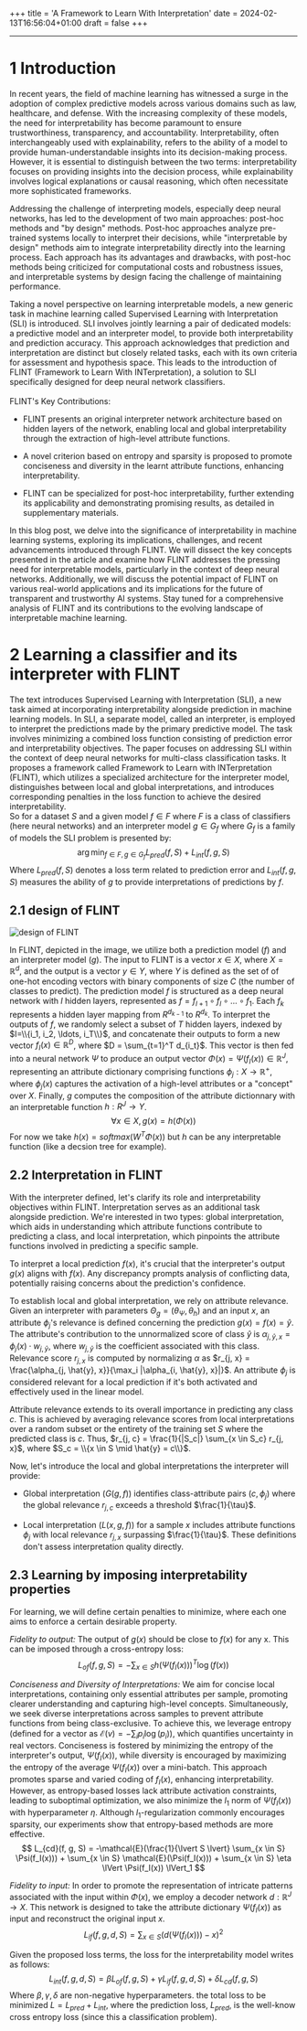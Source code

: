 +++
title = 'A Framework to Learn With Interpretation'
date = 2024-02-13T16:56:04+01:00
draft = false
+++

<hr></hr>
<style
TYPE="text/css">

code.has-jax {font:
inherit;
font-size:
100%; 
background: 
inherit; 
border: 
inherit;}

</style>

<script
type="text/x-mathjax-config">

MathJax.Hub.Config({

    tex2jax: {

        inlineMath: [['$','$'], ['\\(','\\)']],

        skipTags: ['script', 'noscript', 'style', 'textarea', 'pre'] // removed 'code' entry

    }

});

MathJax.Hub.Queue(function() {

    var all = MathJax.Hub.getAllJax(), i;

    for(i = 0; i < all.length; i += 1) {

        all[i].SourceElement().parentNode.className += ' has-jax';

    }

});

</script>

<script
type="text/javascript"
src="https://cdnjs.cloudflare.com/ajax/libs/mathjax/2.7.4/MathJax.js?config=TeX-AMS_HTML-full"></script>

# 1 Introduction
In recent years, the field of machine learning has witnessed a surge in the adoption of complex predictive models across various domains such as law, healthcare, and defense. With the increasing complexity of these models, the need for interpretability has become paramount to ensure trustworthiness, transparency, and accountability. Interpretability, often interchangeably used with explainability, refers to the ability of a model to provide human-understandable insights into its decision-making process. However, it is essential to distinguish between the two terms: interpretability focuses on providing insights into the decision process, while explainability involves logical explanations or causal reasoning, which often necessitate more sophisticated frameworks.

Addressing the challenge of interpreting models, especially deep neural networks, has led to the development of two main approaches: post-hoc methods and "by design" methods. Post-hoc approaches analyze pre-trained systems locally to interpret their decisions, while "interpretable by design" methods aim to integrate interpretability directly into the learning process. Each approach has its advantages and drawbacks, with post-hoc methods being criticized for computational costs and robustness issues, and interpretable systems by design facing the challenge of maintaining performance.

Taking a novel perspective on learning interpretable models, a new generic task in machine learning called Supervised Learning with Interpretation (SLI) is introduced. SLI involves jointly learning a pair of dedicated models: a predictive model and an interpreter model, to provide both interpretability and prediction accuracy. This approach acknowledges that prediction and interpretation are distinct but closely related tasks, each with its own criteria for assessment and hypothesis space. This leads to the introduction of FLINT (Framework to Learn With INTerpretation), a solution to SLI specifically designed for deep neural network classifiers.
<br><br>
FLINT's Key Contributions:

- FLINT presents an original interpreter network architecture based on hidden layers of the network, enabling local and global interpretability through the extraction of high-level attribute functions.
  
- A novel criterion based on entropy and sparsity is proposed to promote conciseness and diversity in the learnt attribute functions, enhancing interpretability.
  
- FLINT can be specialized for post-hoc interpretability, further extending its applicability and demonstrating promising results, as detailed in supplementary materials.

In this blog post, we delve into the significance of interpretability in machine learning systems, exploring its implications, challenges, and recent advancements introduced through FLINT. We will dissect the key concepts presented in the article and examine how FLINT addresses the pressing need for interpretable models, particularly in the context of deep neural networks. Additionally, we will discuss the potential impact of FLINT on various real-world applications and its implications for the future of transparent and trustworthy AI systems. Stay tuned for a comprehensive analysis of FLINT and its contributions to the evolving landscape of interpretable machine learning.

# 2 Learning a classifier and its interpreter with FLINT

The text introduces Supervised Learning with Interpretation (SLI), a new task aimed at incorporating interpretability alongside prediction in machine learning models. In SLI, a separate model, called an interpreter, is employed to interpret the predictions made by the primary predictive model. The task involves minimizing a combined loss function consisting of prediction error and interpretability objectives. The paper focuses on addressing SLI within the context of deep neural networks for multi-class classification tasks. It proposes a framework called Framework to Learn with INTerpretation (FLINT), which utilizes a specialized architecture for the interpreter model, distinguishes between local and global interpretations, and introduces corresponding penalties in the loss function to achieve the desired interpretability.<br>
So for a dataset $S$ and a given model $f \in F$ where $F$ is a class of classifiers (here neural networks) and an interpreter model $g \in G_f$ where $G_f$ is a family of models the SLI problem is presented by:
$$
\arg{\min_{f \in F, g \in G_f}{L_{pred}(f, S) + L_{int}(f, g, S)}}
$$
Where $L_{pred}(f, S)$ denotes a loss term related to prediction error and $L_{int}(f, g, S)$ measures the ability of $g$ to provide interpretations of predictions by $f$.

## 2.1 design of FLINT

![design of FLINT](/images/FLINT_design.png)

<!-- As can be seen in the image, in FLINT we have a prediction model $f$ and an interpreter model $g$. The input of FLINT is a vector $x \in X$ with $X=R^d$ here and the output is a vector $y \in Y$ where $Y = \{y \in \{0, 1\}^C, \sum_{j=1}^C y^j=1 \}$ and $C$ is the number of classes. The prediction model $f$ is a deep neural network with $l$ hidden layers such that $f = f_{l+1} \circ f_l \circ ... \circ f_1$. We have $f_k$ is a hidden layer with $f_k: R^{d_{k-1}} \rightarrow R^{d_k}$. To interpret the outputs of $f$ we randomly select a random subset of $T$ hidden layers of indexes in $I=\{i_1, i_2, ..., i_T\}$ and feed them to the model $g$. Before feeding the output of these layers to $g$ we concetenate them to form a new vector $f_I (x) \in R^D$ with $D = \sum_{t=1}^T d_{i_t}$. The vector $f_I (x)$ is fed to a neural network $\Psi$ to give an output vector $\Phi(x) = \Psi(f_I(x)) \in R^J$ which is an attribute dictionnary composed of functions $\phi_j: X \rightarrow R^+, j=1...J$ whose non negative images $\phi_j (x)$ can be interpreted as the activation of some high level attribute of a "concept" over $X$. Finally, $g$ computes the composition of the attribute dictionnary with an interpretable function $h: R^J \rightarrow Y$.
$$
\forall x \in X, g(x) = h(\Phi(x))
$$
For now we take $h(x) = softmax(W^T \Phi(x))$ but $h$ can be any interpretable function (like a decsion tree for example).
 -->

In FLINT, depicted in the image, we utilize both a prediction model ($f$) and an interpreter model ($g$). The input to FLINT is a vector $x \in X$, where $X = \mathbb{R}^d$, and the output is a vector $y \in Y$, where $Y$ is defined as the set of of one-hot encoding vectors with binary components of size $C$ (the number of classes to predict). The prediction model $f$ is structured as a deep neural network with $l$ hidden layers, represented as $f = f_{l+1} \circ f_l \circ \ldots \circ f_1$. Each $f_k$ represents a hidden layer mapping from $R^{d_{k-1}}$ to $R^{d_k}$. To interpret the outputs of $f$, we randomly select a subset of $T$ hidden layers, indexed by $I=\\{i_1, i_2, \ldots, i_T\\}$, and concatenate their outputs to form a new vector $f_I(x) \in \mathbb{R}^D$, where $D = \sum_{t=1}^T d_{i_t}$. This vector is then fed into a neural network $\Psi$ to produce an output vector $\Phi(x) = \Psi(f_I(x)) \in \mathbb{R}^J$, representing an attribute dictionary comprising functions $\phi_j: X \rightarrow \mathbb{R}^+$, where $\phi_j(x)$ captures the activation of a high-level attributes or a "concept" over $X$. Finally, $g$ computes the composition of the attribute dictionnary with an interpretable function $h: R^J \rightarrow Y$.
$$
\forall x \in X, g(x) = h(\Phi(x))
$$
For now we take $h(x) = softmax(W^T \Phi(x))$ but $h$ can be any interpretable function (like a decsion tree for example).

## 2.2 Interpretation in FLINT

<!-- The interpreter being defined, we need to specify its expected role and corresponding interpretability objective. In FLINT, interpretation is seen as an additional task besides prediction. We are interested by two kinds of interpretation, one at the global level that helps to understand which attribute functions are useful to predict a class and the other at the local level, that indicates which attribute functions are involved in prediction of a specific sample. As a preamble, note that, to interpret a local prediction $f(x)$, we require that the interpreter output $g(x)$ matches $f(x)$. When the two models disagree, we provide a way to analyze the conflictual data and possibly raise an issue about the confidence on the prediction $f(x)$. To define local and global interpretation, we rely on the notion of relevance of an attribute. Given an interpreter with parameter $\Theta_g = (\theta_\Psi, \theta_h)$ and some input $x$, the relevance score of an attribute $\phi_j$ is defined regarding the prediction $g(x) = f(x) = \hat{y}$. Denoting $\hat{y} \in Y$ the index of the predicted class and $w_{j,\hat{y}} \in W$ the coefficient associated to this class, the contribution of attribute $\phi_j$ to unnormalized score of class $\hat{y}$ is $\alpha_{j, \hat{y}, x} = \phi_j(x).w_{j, \hat{y}}$. The relevance score is computed by normalizing contribution $\alpha$ as $r_{j, x} = \frac{\alpha_{j, \hat{y}, x}}{\max_i \lvert \alpha_{i, \hat{y}, x  \lvert}}$ . An attribute $\phi_j$ is considered as relevant for a local prediction if it is both activated and effectively used in the linear (logistic) model. The notion of relevance of an attribute for a sample is extended to its "overall" importance in the prediction of any class $c$. This can be done by simply averaging relevance scores from local interpretations over a random subset or whole of the training set $S$, where predicted class is $c$. Thus, we have: $r_{j, c} = \frac{1}{\lvert S_c \lvert} \sum_{x \in S_c} r_{j, x}$, $S_c = \\{x \in S \lvert \hat{y} = c \\}$. Now, we can introduce the notions of local and global interpretations that the interpreter will provide. -->

With the interpreter defined, let's clarify its role and interpretability objectives within FLINT. Interpretation serves as an additional task alongside prediction. We're interested in two types: global interpretation, which aids in understanding which attribute functions contribute to predicting a class, and local interpretation, which pinpoints the attribute functions involved in predicting a specific sample.

To interpret a local prediction $f(x)$, it's crucial that the interpreter's output $g(x)$ aligns with $f(x)$. Any discrepancy prompts analysis of conflicting data, potentially raising concerns about the prediction's confidence. 

To establish local and global interpretation, we rely on attribute relevance. Given an interpreter with parameters $\Theta_g = (\theta_\Psi, \theta_h)$ and an input $x$, an attribute $\phi_j$'s relevance is defined concerning the prediction $g(x) = f(x) = \hat{y}$. The attribute's contribution to the unnormalized score of class $\hat{y}$ is $\alpha_{j, \hat{y}, x} = \phi_j(x) \cdot w_{j, \hat{y}}$, where $w_{j, \hat{y}}$ is the coefficient associated with this class. Relevance score $r_{j, x}$ is computed by normalizing $\alpha$ as $r_{j, x} = \frac{\alpha_{j, \hat{y}, x}}{\max_i |\alpha_{i, \hat{y}, x}|}$. An attribute $\phi_j$ is considered relevant for a local prediction if it's both activated and effectively used in the linear model.

Attribute relevance extends to its overall importance in predicting any class $c$. This is achieved by averaging relevance scores from local interpretations over a random subset or the entirety of the training set $S$ where the predicted class is $c$. Thus, $r_{j, c} = \frac{1}{|S_c|} \sum_{x \in S_c} r_{j, x}$, where $S_c = \\{x \in S \mid \hat{y} = c\\}$.

Now, let's introduce the local and global interpretations the interpreter will provide:

<!-- Definition 1 (Global and Local Interpretation) For a prediction network $f$, the global interpretation $G(g, f)$ provided by an interpreter $g$, is the set of class-attribute pairs $(c, \phi_j)$ such that their global relevance $r_{j, c}$ is greater than some threshold $1\/\tau$, $\tau > 1$. A local interpretation for a sample $x$ provided by an interpreter $g$ of $f$ denoted $L(x, g, f)$ is the set of attribute functions $\phi_j$ with local relevance score $r_{j, x}$ greater than some threshold $1\/\tau$, $\tau > 1$. It is important to note that these definitions do not prejudge the quality of local and global interpretations. Next, we convert desirable properties of the interpreter into specific loss functions. -->
- Global interpretation ($G(g, f)$) identifies class-attribute pairs $(c, \phi_j)$ where the global relevance $r_{j, c}$ exceeds a threshold $\frac{1}{\tau}$.

- Local interpretation ($L(x, g, f)$) for a sample $x$ includes attribute functions $\phi_j$ with local relevance $r_{j, x}$ surpassing $\frac{1}{\tau}$. These definitions don't assess interpretation quality directly.

## 2.3 Learning by imposing interpretability properties

For learning, we will define certain penalties to minimize, where each one aims to enforce a certain desirable property.

*Fidelity to output:* The output of $g(x)$ should be close to $f(x)$ for any x. This can be imposed through a cross-entropy loss:
$$
L_{of}(f, g, S) = - \sum_{x \in S} h(\Psi(f_I(x)))^T \log(f(x))
$$

<!-- *Conciseness and Diversity of Interpretations:* For any given sample $x$, we wish to get a small
number of attributes in its associated local interpretation. This property of conciseness should make
the interpretation easier to understand due to fewer attributes to be analyzed and promote the "high level"
character in the encoded concepts. However, to encourage better use of available attributes
we also expect activation of multiple attributes across many randomly selected samples. We refer
to this property as diversity. This is also important to avoid the case of attribute functions being
learnt as class exclusive (for eg. reshuffled version of class logits). To enforce these conditions we
utilize notion of entropy defined for real vectors to solve problem of
efficient image search. For a real-valued vector v, the entropy is defined as $\mathcal{E}(v) = - \sum_i p_i \log(p_i)$, $p_i = \exp(v_i)/(\sum_i \exp(v_i))$ Conciseness is promoted by minimizing $\mathcal{E}(\Psi(f_I(x)))$ and diversity is promoted by maximizing
entropy of average 	$\mathcal{E}(f_I(x))$ over a mini-batch. Note that this can be seen as encouraging the
interpreter to find a sparse and diverse coding of $f_I(x)$ using the function. Since entropy-based
losses have inherent normalization, they do not constrain the magnitude of the attribute activation.
This often leads to poor optimization. Thus, we also minimize the $l_1$ norm $\lVert \Psi(f_I(x)) \lVert_1 $ (with
hyperparameter $\eta$) to avoid it. Note that $ l_1 $-regularization is a common tool to encourage sparsity and
thus conciseness, however we show in the experiments that entropy provides a more effective way.
$$
L_{cd}(f, g, S) = -\mathcal{E}(\frac{1}{\lvert S \lvert} \sum_{x \in S} \Psi(f_I(x))) + \sum_{x \in S} \mathcal{E}(\Psi(f_I(x))) + \sum_{x \in S} \eta \lVert \Psi(f_I(x)) \lVert_1
$$ -->

*Conciseness and Diversity of Interpretations:* We aim for concise local interpretations, containing only essential attributes per sample, promoting clearer understanding and capturing high-level concepts. Simultaneously, we seek diverse interpretations across samples to prevent attribute functions from being class-exclusive. To achieve this, we leverage entropy (defined for a vector as $\mathcal{E}(v) = - \sum_i p_i \log(p_i)$), which quantifies uncertainty in real vectors. Conciseness is fostered by minimizing the entropy of the interpreter's output, $\Psi(f_I(x))$, while diversity is encouraged by maximizing the entropy of the average $\Psi(f_I(x))$ over a mini-batch. This approach promotes sparse and varied coding of $f_I(x)$, enhancing interpretability. However, as entropy-based losses lack attribute activation constraints, leading to suboptimal optimization, we also minimize the $l_1$ norm of $\Psi(f_I(x))$ with hyperparameter $\eta$. Although $l_1$-regularization commonly encourages sparsity, our experiments show that entropy-based methods are more effective.
$$
L_{cd}(f, g, S) = -\mathcal{E}(\frac{1}{\lvert S \lvert} \sum_{x \in S} \Psi(f_I(x))) + \sum_{x \in S} \mathcal{E}(\Psi(f_I(x))) + \sum_{x \in S} \eta \lVert \Psi(f_I(x)) \lVert_1
$$

<!-- *Fidelity to input:* To encourage encoding high-level patterns related to input in $\Phi(x)$, we use a decoder network $d : R^J \rightarrow X$ that takes as input the dictionary of attributes $\Psi(f_I(x))$ and reconstructs $x$. -->

*Fidelity to input:* In order to promote the representation of intricate patterns associated with the input within $\Phi(x)$, we employ a decoder network $d : \mathbb{R}^J \rightarrow X$. This network is designed to take the attribute dictionary $\Psi(f_I(x))$ as input and reconstruct the original input $x$.
$$
L_{if}(f, g, d, S) = \sum_{x \in S} (d(\Psi(f_I(x))) - x)^2
$$

Given the proposed loss terms, the loss for the interpretability model writes as follows:
$$
L_{int}(f, g, d, S) = \beta L_{of}(f, g, S) + \gamma L_{if}(f, g, d, S) + \delta L_{cd}(f, g, S)
$$
Where $\beta, \gamma, \delta$ are non-negative hyperparameters. the total loss to be minimized $L = L_{pred} + L_{int}$, where the prediction loss, $L_{pred}$, is the well-know cross entropy loss (since this a classification problem).